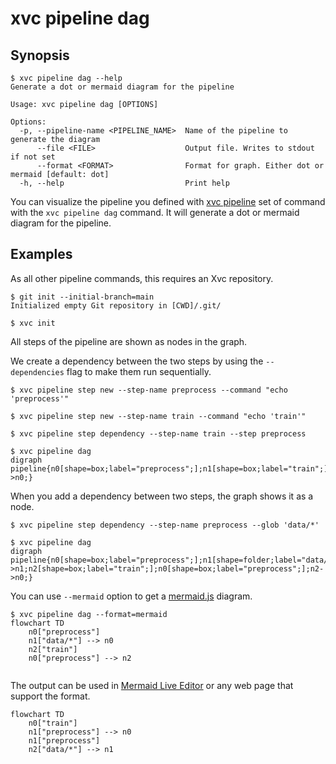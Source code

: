 # xvc pipeline dag

## Synopsis

```console
$ xvc pipeline dag --help
Generate a dot or mermaid diagram for the pipeline

Usage: xvc pipeline dag [OPTIONS]

Options:
  -p, --pipeline-name <PIPELINE_NAME>  Name of the pipeline to generate the diagram
      --file <FILE>                    Output file. Writes to stdout if not set
      --format <FORMAT>                Format for graph. Either dot or mermaid [default: dot]
  -h, --help                           Print help

```

You can visualize the pipeline you defined with [xvc pipeline](/ref/xvc-pipeline/) set of command with the `xvc pipeline
dag` command. It will generate a dot or mermaid diagram for the pipeline.

## Examples

As all other pipeline commands, this requires an Xvc repository.

```console
$ git init --initial-branch=main
Initialized empty Git repository in [CWD]/.git/

$ xvc init
```

All steps of the pipeline are shown as nodes in the graph.

We create a dependency between the two steps by using the `--dependencies` flag to make them run sequentially.

```console
$ xvc pipeline step new --step-name preprocess --command "echo 'preprocess'"

$ xvc pipeline step new --step-name train --command "echo 'train'"

$ xvc pipeline step dependency --step-name train --step preprocess

```

```console
$ xvc pipeline dag 
digraph pipeline{n0[shape=box;label="preprocess";];n1[shape=box;label="train";];n0[shape=box;label="preprocess";];n1->n0;}

```

When you add a dependency between two steps, the graph shows it as a node.

```console
$ xvc pipeline step dependency --step-name preprocess --glob 'data/*'

$ xvc pipeline dag
digraph pipeline{n0[shape=box;label="preprocess";];n1[shape=folder;label="data/*";];n0->n1;n2[shape=box;label="train";];n0[shape=box;label="preprocess";];n2->n0;}

```

You can use `--mermaid` option to get a [mermaid.js](https://mermaid.js.org) diagram.

```
$ xvc pipeline dag --format=mermaid
flowchart TD
    n0["preprocess"]
    n1["data/*"] --> n0
    n2["train"]
    n0["preprocess"] --> n2


```

The output can be used in [Mermaid Live Editor](https://mermaid.live) or any web page that support the format.

```mermaid
flowchart TD
    n0["train"]
    n1["preprocess"] --> n0
    n1["preprocess"]
    n2["data/*"] --> n1
```
